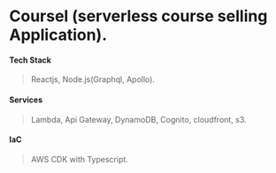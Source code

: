 # Coursel (serverless course selling Application).
#### Tech Stack
>  Reactjs, Node.js(Graphql, Apollo).
#### Services 
> Lambda, Api Gateway, DynamoDB, Cognito, cloudfront, s3.
#### IaC
> AWS CDK with Typescript.
